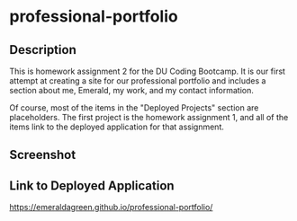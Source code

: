 # professional-portfolio
## Description 
This is homework assignment 2 for the DU Coding Bootcamp. It is our first attempt at creating a site for our professional portfolio and includes a section about me, Emerald, my work, and my contact information. 

Of course, most of the items in the "Deployed Projects" section are placeholders. The first project is the homework assignment 1, and all of the items link to the deployed application for that assignment. 

## Screenshot


## Link to Deployed Application 
https://emeraldagreen.github.io/professional-portfolio/ 
